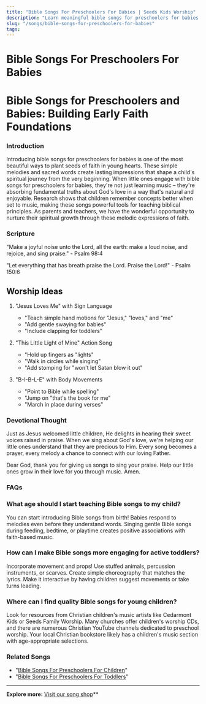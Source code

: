 ```yaml
---
title: "Bible Songs For Preschoolers For Babies | Seeds Kids Worship"
description: "Learn meaningful bible songs for preschoolers for babies that teach Scripture through music. Interactive worship resources for kids and families."
slug: "/songs/bible-songs-for-preschoolers-for-babies"
tags:
---
```


# Bible Songs For Preschoolers For Babies

# Bible Songs for Preschoolers and Babies: Building Early Faith Foundations

### Introduction
Introducing bible songs for preschoolers for babies is one of the most beautiful ways to plant seeds of faith in young hearts. These simple melodies and sacred words create lasting impressions that shape a child's spiritual journey from the very beginning. When little ones engage with bible songs for preschoolers for babies, they're not just learning music – they're absorbing fundamental truths about God's love in a way that's natural and enjoyable. Research shows that children remember concepts better when set to music, making these songs powerful tools for teaching biblical principles. As parents and teachers, we have the wonderful opportunity to nurture their spiritual growth through these melodic expressions of faith.

### Scripture
"Make a joyful noise unto the Lord, all the earth: make a loud noise, and rejoice, and sing praise." - Psalm 98:4

"Let everything that has breath praise the Lord. Praise the Lord!" - Psalm 150:6

## Worship Ideas
1. "Jesus Loves Me" with Sign Language
   - "Teach simple hand motions for "Jesus," "loves," and "me"
   - "Add gentle swaying for babies"
   - "Include clapping for toddlers"

2. "This Little Light of Mine" Action Song
   - "Hold up fingers as "lights"
   - "Walk in circles while singing"
   - "Add stomping for "won't let Satan blow it out"

3. "B-I-B-L-E" with Body Movements
   - "Point to Bible while spelling"
   - "Jump on "that's the book for me"
   - "March in place during verses"

### Devotional Thought
Just as Jesus welcomed little children, He delights in hearing their sweet voices raised in praise. When we sing about God's love, we're helping our little ones understand that they are precious to Him. Every song becomes a prayer, every melody a chance to connect with our loving Father.

Dear God, thank you for giving us songs to sing your praise. Help our little ones grow in their love for you through music. Amen.

### FAQs

### What age should I start teaching Bible songs to my child?
You can start introducing Bible songs from birth! Babies respond to melodies even before they understand words. Singing gentle Bible songs during feeding, bedtime, or playtime creates positive associations with faith-based music.

### How can I make Bible songs more engaging for active toddlers?
Incorporate movement and props! Use stuffed animals, percussion instruments, or scarves. Create simple choreography that matches the lyrics. Make it interactive by having children suggest movements or take turns leading.

### Where can I find quality Bible songs for young children?
Look for resources from Christian children's music artists like Cedarmont Kids or Seeds Family Worship. Many churches offer children's worship CDs, and there are numerous Christian YouTube channels dedicated to preschool worship. Your local Christian bookstore likely has a children's music section with age-appropriate selections.

### Related Songs

- "[Bible Songs For Preschoolers For Children](/songs/bible-songs-for-preschoolers-for-children/)"
- "[Bible Songs For Preschoolers For Toddlers](/songs/bible-songs-for-preschoolers-for-toddlers/)"

---

**Explore more:** [Visit our song shop](https://seedskidsworship.com/shop)**

<!-- Schema Markup -->
<script type="application/ld+json">
{
  "@context": "https://schema.org",
  "@type": "MusicRecording",
  "name": "Bible Songs For Preschoolers For Babies",
  "byArtist": {
    "@type": "MusicGroup",
    "name": "Seeds Kids Worship"
  },
  "isFamilyFriendly": true,
  "url": "https://seedskidsworship.com/songs/bible-songs-for-preschoolers-for-babies/"
}
</script>